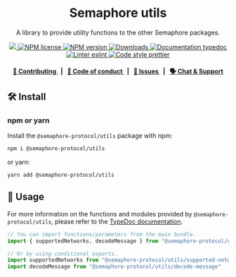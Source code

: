 <p align="center">
    <h1 align="center">
        Semaphore utils
    </h1>
    <p align="center">A library to provide utility functions to the other Semaphore packages.</p>
</p>

<p align="center">
    <a href="https://github.com/semaphore-protocol">
        <img src="https://img.shields.io/badge/project-Semaphore-blue.svg?style=flat-square">
    </a>
    <a href="https://github.com/semaphore-protocol/semaphore/blob/main/LICENSE">
        <img alt="NPM license" src="https://img.shields.io/npm/l/%40semaphore-protocol%2Futils?style=flat-square">
    </a>
    <a href="https://www.npmjs.com/package/@semaphore-protocol/utils">
        <img alt="NPM version" src="https://img.shields.io/npm/v/@semaphore-protocol/utils?style=flat-square" />
    </a>
    <a href="https://npmjs.org/package/@semaphore-protocol/utils">
        <img alt="Downloads" src="https://img.shields.io/npm/dm/@semaphore-protocol/utils.svg?style=flat-square" />
    </a>
    <a href="https://js.semaphore.pse.dev/modules/_semaphore_protocol_utils">
        <img alt="Documentation typedoc" src="https://img.shields.io/badge/docs-typedoc-744C7C?style=flat-square">
    </a>
    <a href="https://eslint.org/">
        <img alt="Linter eslint" src="https://img.shields.io/badge/linter-eslint-8080f2?style=flat-square&logo=eslint" />
    </a>
    <a href="https://prettier.io/">
        <img alt="Code style prettier" src="https://img.shields.io/badge/code%20style-prettier-f8bc45?style=flat-square&logo=prettier" />
    </a>
</p>

<div align="center">
    <h4>
        <a href="https://github.com/semaphore-protocol/semaphore/blob/main/CONTRIBUTING.md">
            👥 Contributing
        </a>
        <span>&nbsp;&nbsp;|&nbsp;&nbsp;</span>
        <a href="https://github.com/semaphore-protocol/semaphore/blob/main/CODE_OF_CONDUCT.md">
            🤝 Code of conduct
        </a>
        <span>&nbsp;&nbsp;|&nbsp;&nbsp;</span>
        <a href="https://github.com/semaphore-protocol/semaphore/contribute">
            🔎 Issues
        </a>
        <span>&nbsp;&nbsp;|&nbsp;&nbsp;</span>
        <a href="https://semaphore.pse.dev/discord">
            🗣️ Chat &amp; Support
        </a>
    </h4>
</div>

## 🛠 Install

### npm or yarn

Install the `@semaphore-protocol/utils` package with npm:

```bash
npm i @semaphore-protocol/utils
```

or yarn:

```bash
yarn add @semaphore-protocol/utils
```

## 📜 Usage

For more information on the functions and modules provided by `@semaphore-protocol/utils`, please refer to the [TypeDoc documentation](https://js.semaphore.pse.dev/modules/_semaphore_protocol_utils).

```typescript
// You can import functions/parameters from the main bundle.
import { supportedNetworks, decodeMessage } from "@semaphore-protocol/utils"

// Or by using conditional exports.
import supportedNetworks from "@semaphore-protocol/utils/supported-networks"
import decodeMessage from "@semaphore-protocol/utils/decode-message"
```
